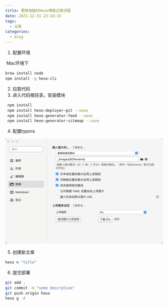 ```yaml
---
title: 更换电脑时Hexo博客迁移流程
date: 2021-12-31 23:10:15
tags: 
  - 记录
categories:
  - blog
---
```


1. 配置环境

​	Mac环境下

```bash
brew install node
npm install -g hexo-cli
```

2. 拉取代码
3. 进入代码根目录，安装模块

```bash
 npm install
 npm install hexo-deployer-git --save
 npm install hexo-generator-feed --save
 npm install hexo-generator-sitemap --save
```

4. 配置typora

![image-20211231232809498](../images/更换电脑时Hexo博客迁移流程/image-20211231232809498.png)

5. 创建新文章

```bash
hexo n "title"
```

6. 提交部署

```bash
git add .
git commit -m "some descrption"
git push origin hexo
hexo g -d
```

